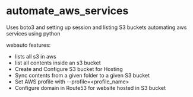 # automate_aws_services
Uses boto3 and setting up session and listing S3 buckets
automating aws services using python

webauto features:

  - lists all s3 in aws
  - list all contents inside an s3 bucket
  - Create and Configure S3 bucket for Hosting
  - Sync contents from a given folder to a given S3 bucket
  - Set AWS profile with --profile=<profile_name>
  - Configure domain in Route53 for website hosted in S3 bucket
